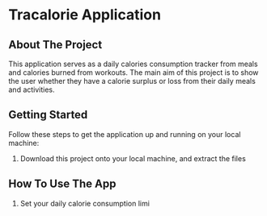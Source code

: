 # Tracalorie Application

## About The Project

This application serves as a daily calories consumption tracker from meals and calories burned from workouts. The main aim of this project is to show the user whether they have a calorie surplus or loss from their daily meals and activities.

## Getting Started

Follow these steps to get the application up and running on your local machine:

1) Download this project onto your local machine, and extract the files

## How To Use The App

1) Set your daily calorie consumption limi
